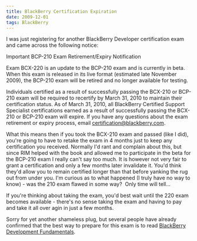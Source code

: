 ```yaml
---
title: BlackBerry Certification Expiration
date: 2009-12-01
tags: BlackBerry
---
```


I was just registering for another BlackBerry Developer certification exam and came across the following notice:

Important BCP-210 Exam Retirement/Expiry Notification  
  
Exam BCX-220 is an update to the BCP-210 exam and is currently in beta. When this exam is released in its live format (estimated late November 2009), the BCP-210 exam will be retired and no longer available for testing.  
  
Individuals certified as a result of successfully passing the BCX-210 or BCP-210 exam will be required to recertify by March 31, 2010 to maintain their certification status. As of March 31, 2010, all BlackBerry Certified Support Specialist certifications earned as a result of successfully passing the BCX-210 or BCP-210 exam will expire. If you have any questions about the exam retirement or expiry process, email certification@blackberry.com.

What this means then if you took the BCX-210 exam and passed (like I did), you're going to have to retake the exam in 4 months just to keep any certification you received. Normally I'd rant and complain about this, but since RIM helped with the book and allowed me to participate in the beta for the BCP-210 exam I really can't say too much. It is however not very fair to grant a certification and only a few months later invalidate it. You'd think they'd allow you to remain certified longer than that before yanking the rug out from under you. I'm curious as to what happened (I truly have no way to know) - was the 210 exam flawed in some way?  Only time will tell...

If you're thinking about taking the exam, you'd best wait until the 220 exam becomes available - there's no sense taking the exam and having to pay and take it all over agin in just a few months.

Sorry for yet another shameless plug, but several people have already confirmed that the best way to prepare for this exam is to read [BlackBerry Development Fundamentals](http://www.bbdevfundamentals.com).